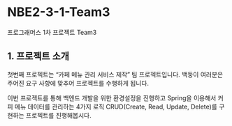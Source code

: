 # NBE2-3-1-Team3
프로그래머스 1차 프로젝트 Team3
## 1. 프로젝트 소개

첫번째 프로젝트는 “카페 메뉴 관리 서비스 제작” 팀 프로젝트입니다. 백둥이 여러분은 주어진 요구 사항에 맞추어 프로젝트를 수행하게 됩니다. 

이번 프로젝트를 통해 백엔드 개발을 위한 환경설정을 진행하고 Spring을 이용해서 커피 메뉴 데이터를 관리하는 4가지 로직 CRUD(Create, Read, Update, Delete)를 구현하는 프로젝트를 진행해봅시다.
